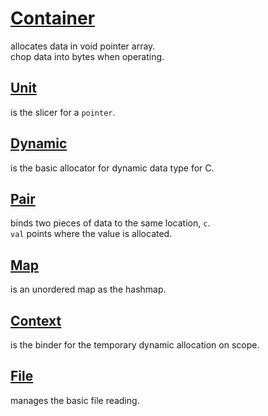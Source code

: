 # <a href="../README.md">Container</a>
allocates data in void pointer array.  
chop data into bytes when operating.

## <a href="./Container/Unit.md" id="Unit">Unit</a>
is the slicer for a `pointer`.

## <a href="./Container/Dynamic.md" id="Dynamic">Dynamic</a>
is the basic allocator for dynamic data type for C.

## <a href="./Container/Pair.md" id="Pair">Pair</a>
binds two pieces of data to the same location, `c`.  
`val` points where the value is allocated.

## <a href="./Container/Map.md" id="Map">Map</a>
is an unordered map as the hashmap.

## <a href="./Container/Context.md" id="Context">Context</a>
is the binder for the temporary dynamic allocation on scope.

## <a href="./Container/File.md" id="File">File</a>
manages the basic file reading.  